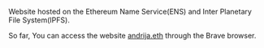 Website hosted on the Ethereum Name Service(ENS) and Inter Planetary File System(IPFS).

So far, You can access the website <a href="andrija.eth" target="_blank">andrija.eth</a> through the Brave browser.
